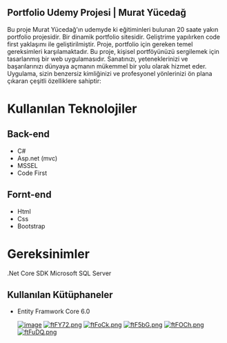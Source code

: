 ## Portfolio Udemy Projesi | Murat Yücedağ

Bu proje Murat Yücedağ'ın udemyde ki eğitiminleri bulunan 20 saate yakın portfolio projesidir. Bir dinamik portfolio sitesidir. Geliştrime yapılırken code first yaklaşımı ile geliştirilmiştir. Proje, portfolio için gereken temel gereksimleri karşılamaktadır.
Bu proje, kişisel portföyünüzü sergilemek için tasarlanmış bir web uygulamasıdır. Sanatınızı, yeteneklerinizi ve başarılarınızı dünyaya açmanın mükemmel bir yolu olarak hizmet eder. Uygulama, sizin benzersiz kimliğinizi ve profesyonel yönlerinizi ön plana çıkaran çeşitli özelliklere sahiptir:

# Kullanılan Teknolojiler

## Back-end
- C#
- Asp.net (mvc)
- MSSEL
- Code First

## Fornt-end
- Html
- Css
- Bootstrap

# Gereksinimler
.Net Core SDK
Microsoft SQL Server

## Kullanılan Kütüphaneler
- Entity Framwork Core 6.0

  [![image](https://github.com/MustafaNur/MyPortolioUdemy/assets/58564794/ff55f277-f4ec-4d60-a371-3f3e9003441a)](https://resmim.net/i/screenshot-1.ftF8v6)
  [![ftFY72.png](https://resmim.net/cdn/2024/05/15/ftFY72.png)](https://resmim.net/i/ftFY72)
  [![ftFoCk.png](https://resmim.net/cdn/2024/05/15/ftFoCk.png)](https://resmim.net/i/ftFoCk)
  [![ftF5bG.png](https://resmim.net/cdn/2024/05/15/ftF5bG.png)](https://resmim.net/i/ftF5bG)
  [![ftFOCh.png](https://resmim.net/cdn/2024/05/15/ftFOCh.png)](https://resmim.net/i/ftFOCh)
  [![ftFuDQ.png](https://resmim.net/cdn/2024/05/15/ftFuDQ.png)](https://resmim.net/i/ftFuDQ)
